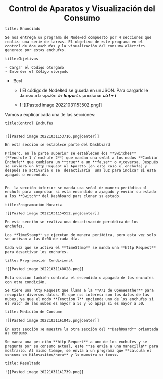 <center style="font-weight: bold; font-size: 25 ">Control de Aparatos y Visualización del Consumo</center>


```ad-question
title: Enunciado

Se nos entrega un programa de NodeRed compuesto por 4 secciones que realiza una serie de tareas. El objetivo de este programa en el control de dos enchufes y la visualización del consumo eléctrico generado por estos enchufes.
```

```ad-info
title:Objetivos

- Cargar el Código otorgado
- Entender el Código otorgado
```




- !!!col
	- 1
		El código de NodeRed se guarda en un JSON. Para cargarlo le damos a la opción de **_Import_** o presionar **_ctrl + i_**
		
	- 1
		![[Pasted image 20221031153502.png]]

Vamos a explicar cada una de las secciones:

```ad-tip
title:Control Enchufes


![[Pasted image 20221031153716.png|center]]

En esta sección se establece parte del Dashboard

Primero, en la parte superior se establecen dos **Switches** (**enchufe 1 / enchufe 2**) que mandan una señal a los nodos **Cambiar Enchufe** que cambiara un **true** a un **false** o viceversa. Después se enviará un http Request al Aparato (en este caso el enchufe) y después se activaría o se  desactivaría  una luz para indicar si esta apagado o encendido.


En  la sección inferior se manda una señal de manera periódica al enchufe para comprobar si esta encendido o apagado y enviar su estado a los **Switch** del Dashboard para clonar su estado.

```

```ad-tip
title:Programación Horaria

![[Pasted image 20221031154552.png|center]]

En esta sección se realiza una desactivación periódica de los enchufes.

Los **TimeStamp** se ejecutan de manera periódica, pero esta vez solo se activan a las 0:00 de cada día.

Cada vez que se activa el **TimeStamp** se manda una **http Request** para desactivar los enchufes.
```

```ad-tip
title: Programación Condicional

![[Pasted image 20221031160028.png]]

Esta sección también controla el encendido o apagado de los enchufes con otra condición.

Se tiene una http Request que llama a la **API de OpenWeather** para recopilar diversos datos. El que nos interesa son los datos de las nubes, ya que el nodo **Function 7** enciende uno de los enchufes si el valor de las nubes es mayor a 50 y lo apaga si es mayor a 50.
```

```ad-tip
title: Medición de Consumo

![[Pasted image 20221031161045.png|center]]

En esta sección se muestra la otra sección del **DashBoard** orientada al consumo.

Se manda una petición **http Request** a uno de los enchufes y se pregunta por su consumo actual, este **se envía a una manecilla** para mostrarlo. Al mismo tiempo, se envía a un programa que **calcula el consumo en Kilovatitos/hora** y lo muestra en texto.
```

```ad-success
title: Resultado

![[Pasted image 20221031161739.png]]
```
